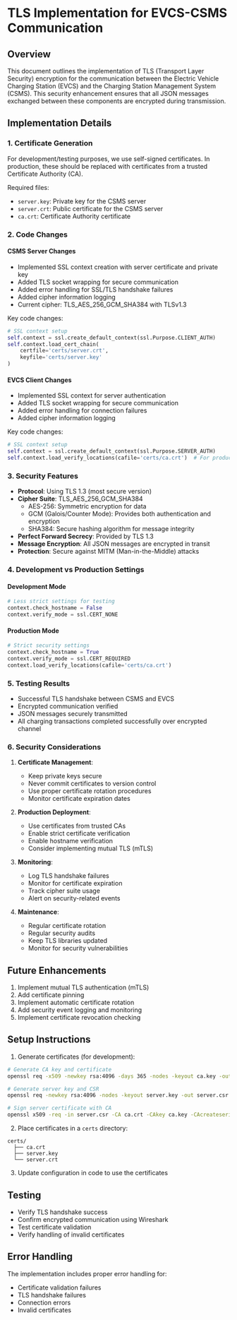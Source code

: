 # TLS Implementation for EVCS-CSMS Communication

## Overview
This document outlines the implementation of TLS (Transport Layer Security) encryption for the communication between the Electric Vehicle Charging Station (EVCS) and the Charging Station Management System (CSMS). This security enhancement ensures that all JSON messages exchanged between these components are encrypted during transmission.

## Implementation Details

### 1. Certificate Generation
For development/testing purposes, we use self-signed certificates. In production, these should be replaced with certificates from a trusted Certificate Authority (CA).

Required files:
- `server.key`: Private key for the CSMS server
- `server.crt`: Public certificate for the CSMS server
- `ca.crt`: Certificate Authority certificate

### 2. Code Changes

#### CSMS Server Changes
- Implemented SSL context creation with server certificate and private key
- Added TLS socket wrapping for secure communication
- Added error handling for SSL/TLS handshake failures
- Added cipher information logging
- Current cipher: TLS_AES_256_GCM_SHA384 with TLSv1.3

Key code changes:
```python
# SSL context setup
self.context = ssl.create_default_context(ssl.Purpose.CLIENT_AUTH)
self.context.load_cert_chain(
    certfile='certs/server.crt',
    keyfile='certs/server.key'
)
```

#### EVCS Client Changes
- Implemented SSL context for server authentication
- Added TLS socket wrapping for secure communication
- Added error handling for connection failures
- Added cipher information logging

Key code changes:
```python
# SSL context setup
self.context = ssl.create_default_context(ssl.Purpose.SERVER_AUTH)
self.context.load_verify_locations(cafile='certs/ca.crt')  # For production
```

### 3. Security Features
- **Protocol**: Using TLS 1.3 (most secure version)
- **Cipher Suite**: TLS_AES_256_GCM_SHA384
  - AES-256: Symmetric encryption for data
  - GCM (Galois/Counter Mode): Provides both authentication and encryption
  - SHA384: Secure hashing algorithm for message integrity
- **Perfect Forward Secrecy**: Provided by TLS 1.3
- **Message Encryption**: All JSON messages are encrypted in transit
- **Protection**: Secure against MITM (Man-in-the-Middle) attacks

### 4. Development vs Production Settings

#### Development Mode
```python
# Less strict settings for testing
context.check_hostname = False
context.verify_mode = ssl.CERT_NONE
```

#### Production Mode
```python
# Strict security settings
context.check_hostname = True
context.verify_mode = ssl.CERT_REQUIRED
context.load_verify_locations(cafile='certs/ca.crt')
```

### 5. Testing Results
- Successful TLS handshake between CSMS and EVCS
- Encrypted communication verified
- JSON messages securely transmitted
- All charging transactions completed successfully over encrypted channel

### 6. Security Considerations
1. **Certificate Management**:
   - Keep private keys secure
   - Never commit certificates to version control
   - Use proper certificate rotation procedures
   - Monitor certificate expiration dates

2. **Production Deployment**:
   - Use certificates from trusted CAs
   - Enable strict certificate verification
   - Enable hostname verification
   - Consider implementing mutual TLS (mTLS)

3. **Monitoring**:
   - Log TLS handshake failures
   - Monitor for certificate expiration
   - Track cipher suite usage
   - Alert on security-related events

4. **Maintenance**:
   - Regular certificate rotation
   - Regular security audits
   - Keep TLS libraries updated
   - Monitor for security vulnerabilities

## Future Enhancements
1. Implement mutual TLS authentication (mTLS)
2. Add certificate pinning
3. Implement automatic certificate rotation
4. Add security event logging and monitoring
5. Implement certificate revocation checking

## Setup Instructions

1. Generate certificates (for development):
```bash
# Generate CA key and certificate
openssl req -x509 -newkey rsa:4096 -days 365 -nodes -keyout ca.key -out ca.crt -subj "/CN=EVCS-CA"

# Generate server key and CSR
openssl req -newkey rsa:4096 -nodes -keyout server.key -out server.csr -subj "/CN=CSMS-Server"

# Sign server certificate with CA
openssl x509 -req -in server.csr -CA ca.crt -CAkey ca.key -CAcreateserial -out server.crt -days 365
```

2. Place certificates in a `certs` directory:
```
certs/
  ├── ca.crt
  ├── server.key
  └── server.crt
```

3. Update configuration in code to use the certificates

## Testing
- Verify TLS handshake success
- Confirm encrypted communication using Wireshark
- Test certificate validation
- Verify handling of invalid certificates

## Error Handling
The implementation includes proper error handling for:
- Certificate validation failures
- TLS handshake failures
- Connection errors
- Invalid certificates

